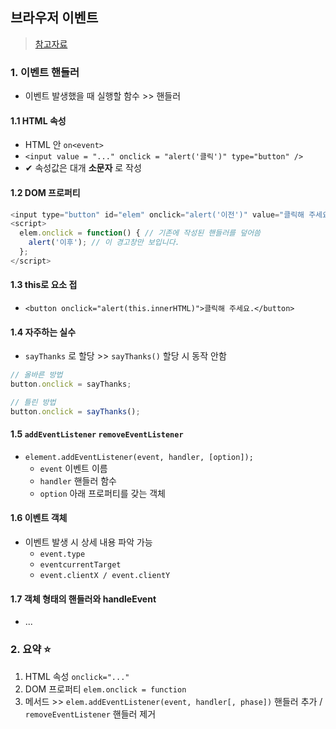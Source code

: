 ## 브라우저 이벤트
> [참고자료](https://ko.javascript.info/introduction-browser-events)
### 1. 이벤트 핸들러
- 이벤트 발생했을 때 실행할 함수 >> 핸들러
#### 1.1 HTML 속성
- HTML 안 `on<event>`
- `<input value = "..." onclick = "alert('클릭')" type="button" />`
- ✔ 속성값은 대개 __소문자__ 로 작성

#### 1.2 DOM 프로퍼티
```javascript
<input type="button" id="elem" onclick="alert('이전')" value="클릭해 주세요."> 
<script>
  elem.onclick = function() { // 기존에 작성된 핸들러를 덮어씀
    alert('이후'); // 이 경고창만 보입니다.
  };
</script>
```

#### 1.3 this로 요소 접 
- `<button onclick="alert(this.innerHTML)">클릭해 주세요.</button>`

#### 1.4 자주하는 실수
- `sayThanks` 로 할당 >> `sayThanks()` 할당 시 동작 안함
```javascript
// 올바른 방법
button.onclick = sayThanks;

// 틀린 방법
button.onclick = sayThanks();
```
#### 1.5 `addEventListener` `removeEventListener`
- `element.addEventListener(event, handler, [option]);`
  - `event` 이벤트 이름
  - `handler` 핸들러 함수
  - `option` 아래 프로퍼티를 갖는 객체

#### 1.6 이벤트 객체
- 이벤트 발생 시 상세 내용 파악 가능
  - `event.type`
  - `eventcurrentTarget`
  - `event.clientX / event.clientY`

#### 1.7 객체 형태의 핸들러와 handleEvent
- ...

### 2. 요약 ⭐
1. HTML 속성 `onclick="..."`
2. DOM 프로퍼티 `elem.onclick = function`
3. 메서드 >> `elem.addEventListener(event, handler[, phase])` 핸들러 추가 / `removeEventListener` 핸들러 제거
